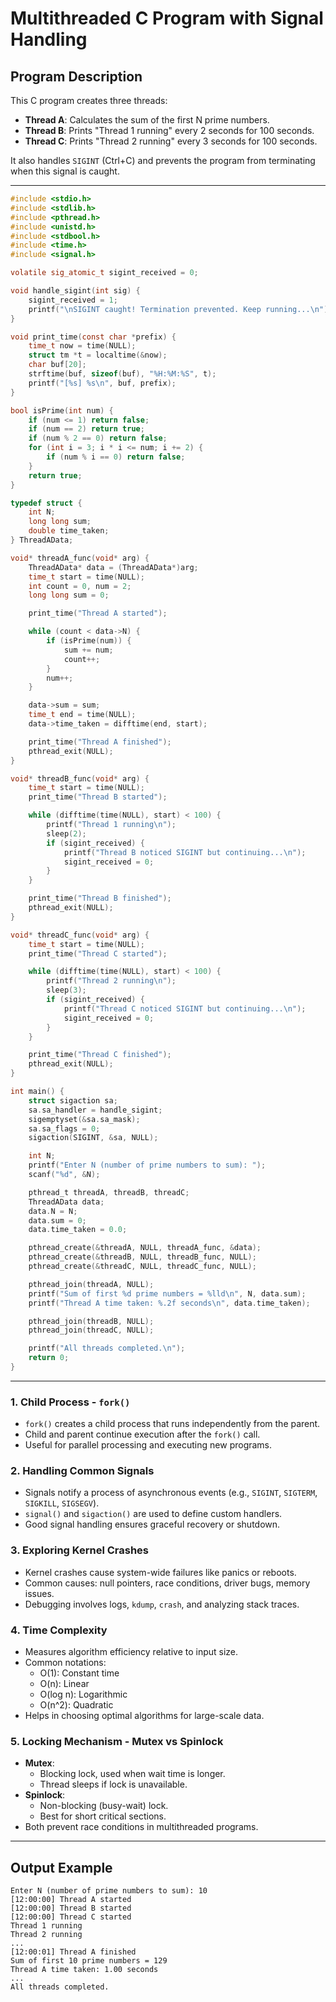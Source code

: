 
# Multithreaded C Program with Signal Handling

## Program Description

This C program creates three threads:

- **Thread A**: Calculates the sum of the first N prime numbers.
- **Thread B**: Prints "Thread 1 running" every 2 seconds for 100 seconds.
- **Thread C**: Prints "Thread 2 running" every 3 seconds for 100 seconds.

It also handles `SIGINT` (Ctrl+C) and prevents the program from terminating when this signal is caught.

---

```c
#include <stdio.h>
#include <stdlib.h>
#include <pthread.h>
#include <unistd.h>
#include <stdbool.h>
#include <time.h>
#include <signal.h>

volatile sig_atomic_t sigint_received = 0;

void handle_sigint(int sig) {
    sigint_received = 1;
    printf("\nSIGINT caught! Termination prevented. Keep running...\n");
}

void print_time(const char *prefix) {
    time_t now = time(NULL);
    struct tm *t = localtime(&now);
    char buf[20];
    strftime(buf, sizeof(buf), "%H:%M:%S", t);
    printf("[%s] %s\n", buf, prefix);
}

bool isPrime(int num) {
    if (num <= 1) return false;
    if (num == 2) return true;
    if (num % 2 == 0) return false;
    for (int i = 3; i * i <= num; i += 2) {
        if (num % i == 0) return false;
    }
    return true;
}

typedef struct {
    int N;
    long long sum;
    double time_taken;
} ThreadAData;

void* threadA_func(void* arg) {
    ThreadAData* data = (ThreadAData*)arg;
    time_t start = time(NULL);
    int count = 0, num = 2;
    long long sum = 0;

    print_time("Thread A started");

    while (count < data->N) {
        if (isPrime(num)) {
            sum += num;
            count++;
        }
        num++;
    }

    data->sum = sum;
    time_t end = time(NULL);
    data->time_taken = difftime(end, start);

    print_time("Thread A finished");
    pthread_exit(NULL);
}

void* threadB_func(void* arg) {
    time_t start = time(NULL);
    print_time("Thread B started");

    while (difftime(time(NULL), start) < 100) {
        printf("Thread 1 running\n");
        sleep(2);
        if (sigint_received) {
            printf("Thread B noticed SIGINT but continuing...\n");
            sigint_received = 0;
        }
    }

    print_time("Thread B finished");
    pthread_exit(NULL);
}

void* threadC_func(void* arg) {
    time_t start = time(NULL);
    print_time("Thread C started");

    while (difftime(time(NULL), start) < 100) {
        printf("Thread 2 running\n");
        sleep(3);
        if (sigint_received) {
            printf("Thread C noticed SIGINT but continuing...\n");
            sigint_received = 0;
        }
    }

    print_time("Thread C finished");
    pthread_exit(NULL);
}

int main() {
    struct sigaction sa;
    sa.sa_handler = handle_sigint;
    sigemptyset(&sa.sa_mask);
    sa.sa_flags = 0;
    sigaction(SIGINT, &sa, NULL);

    int N;
    printf("Enter N (number of prime numbers to sum): ");
    scanf("%d", &N);

    pthread_t threadA, threadB, threadC;
    ThreadAData data;
    data.N = N;
    data.sum = 0;
    data.time_taken = 0.0;

    pthread_create(&threadA, NULL, threadA_func, &data);
    pthread_create(&threadB, NULL, threadB_func, NULL);
    pthread_create(&threadC, NULL, threadC_func, NULL);

    pthread_join(threadA, NULL);
    printf("Sum of first %d prime numbers = %lld\n", N, data.sum);
    printf("Thread A time taken: %.2f seconds\n", data.time_taken);

    pthread_join(threadB, NULL);
    pthread_join(threadC, NULL);

    printf("All threads completed.\n");
    return 0;
}
```

---

### 1. Child Process - `fork()`

- `fork()` creates a child process that runs independently from the parent.
- Child and parent continue execution after the `fork()` call.
- Useful for parallel processing and executing new programs.

### 2. Handling Common Signals

- Signals notify a process of asynchronous events (e.g., `SIGINT`, `SIGTERM`, `SIGKILL`, `SIGSEGV`).
- `signal()` and `sigaction()` are used to define custom handlers.
- Good signal handling ensures graceful recovery or shutdown.

### 3. Exploring Kernel Crashes

- Kernel crashes cause system-wide failures like panics or reboots.
- Common causes: null pointers, race conditions, driver bugs, memory issues.
- Debugging involves logs, `kdump`, `crash`, and analyzing stack traces.

### 4. Time Complexity

- Measures algorithm efficiency relative to input size.
- Common notations:
  - O(1): Constant time
  - O(n): Linear
  - O(log n): Logarithmic
  - O(n^2): Quadratic
- Helps in choosing optimal algorithms for large-scale data.

### 5. Locking Mechanism - Mutex vs Spinlock

- **Mutex**:
  - Blocking lock, used when wait time is longer.
  - Thread sleeps if lock is unavailable.
- **Spinlock**:
  - Non-blocking (busy-wait) lock.
  - Best for short critical sections.
- Both prevent race conditions in multithreaded programs.

---

## Output Example

```
Enter N (number of prime numbers to sum): 10
[12:00:00] Thread A started
[12:00:00] Thread B started
[12:00:00] Thread C started
Thread 1 running
Thread 2 running
...
[12:00:01] Thread A finished
Sum of first 10 prime numbers = 129
Thread A time taken: 1.00 seconds
...
All threads completed.
```

